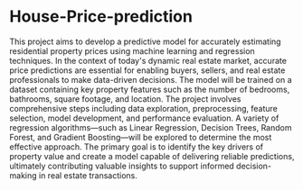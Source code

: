 # House-Price-prediction

This project aims to develop a predictive model for accurately estimating residential property prices using machine learning and regression techniques. In the context of today's dynamic real estate market, accurate price predictions are essential for enabling buyers, sellers, and real estate professionals to make data-driven decisions. The model will be trained on a dataset containing key property features such as the number of bedrooms, bathrooms, square footage, and location. The project involves comprehensive steps including data exploration, preprocessing, feature selection, model development, and performance evaluation. A variety of regression algorithms—such as Linear Regression, Decision Trees, Random Forest, and Gradient Boosting—will be explored to determine the most effective approach. The primary goal is to identify the key drivers of property value and create a model capable of delivering reliable predictions, ultimately contributing valuable insights to support informed decision-making in real estate transactions.
